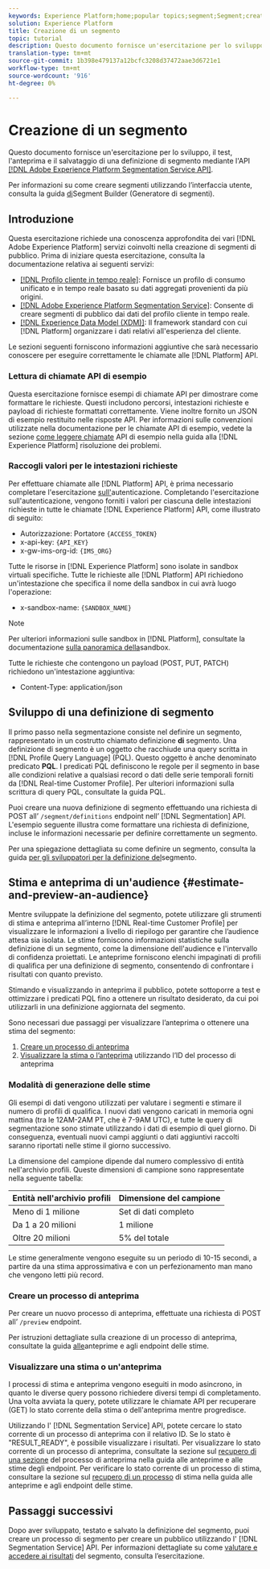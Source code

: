 ```yaml
---
keywords: Experience Platform;home;popular topics;segment;Segment;create segment
solution: Experience Platform
title: Creazione di un segmento
topic: tutorial
description: Questo documento fornisce un'esercitazione per lo sviluppo, il test, la visualizzazione in anteprima e il salvataggio di una definizione di segmento mediante l'API di Adobe Experience Platform Segmentation Service.
translation-type: tm+mt
source-git-commit: 1b398e479137a12bcfc3208d37472aae3d6721e1
workflow-type: tm+mt
source-wordcount: '916'
ht-degree: 0%

---
```



# Creazione di un segmento

Questo documento fornisce un&#39;esercitazione per lo sviluppo, il test, l&#39;anteprima e il salvataggio di una definizione di segmento mediante l&#39;API [[!DNL Adobe Experience Platform Segmentation Service API]](../api/getting-started.md).

Per informazioni su come creare segmenti utilizzando l’interfaccia utente, consulta la guida [di](../ui/overview.md)Segment Builder (Generatore di segmenti).

## Introduzione

Questa esercitazione richiede una conoscenza approfondita dei vari [!DNL Adobe Experience Platform] servizi coinvolti nella creazione di segmenti di pubblico. Prima di iniziare questa esercitazione, consulta la documentazione relativa ai seguenti servizi:

- [[!DNL Profilo cliente in tempo reale]](../../profile/home.md): Fornisce un profilo di consumo unificato e in tempo reale basato su dati aggregati provenienti da più origini.
- [[!DNL Adobe Experience Platform Segmentation Service]](../home.md): Consente di creare segmenti di pubblico dai dati del profilo cliente in tempo reale.
- [[!DNL Experience Data Model (XDM)]](../../xdm/home.md): Il framework standard con cui [!DNL Platform] organizzare i dati relativi all&#39;esperienza del cliente.

Le sezioni seguenti forniscono informazioni aggiuntive che sarà necessario conoscere per eseguire correttamente le chiamate alle [!DNL Platform] API.

### Lettura di chiamate API di esempio

Questa esercitazione fornisce esempi di chiamate API per dimostrare come formattare le richieste. Questi includono percorsi, intestazioni richieste e payload di richieste formattati correttamente. Viene inoltre fornito un JSON di esempio restituito nelle risposte API. Per informazioni sulle convenzioni utilizzate nella documentazione per le chiamate API di esempio, vedete la sezione [come leggere chiamate](../../landing/troubleshooting.md#how-do-i-format-an-api-request) API di esempio nella guida alla [!DNL Experience Platform] risoluzione dei problemi.

### Raccogli valori per le intestazioni richieste

Per effettuare chiamate alle [!DNL Platform] API, è prima necessario completare l&#39;esercitazione [sull&#39;](../../tutorials/authentication.md)autenticazione. Completando l&#39;esercitazione sull&#39;autenticazione, vengono forniti i valori per ciascuna delle intestazioni richieste in tutte le chiamate [!DNL Experience Platform] API, come illustrato di seguito:

- Autorizzazione: Portatore `{ACCESS_TOKEN}`
- x-api-key: `{API_KEY}`
- x-gw-ims-org-id: `{IMS_ORG}`

Tutte le risorse in [!DNL Experience Platform] sono isolate in sandbox virtuali specifiche. Tutte le richieste alle [!DNL Platform] API richiedono un&#39;intestazione che specifica il nome della sandbox in cui avrà luogo l&#39;operazione:

- x-sandbox-name: `{SANDBOX_NAME}`

>[!NOTE]
>
>Per ulteriori informazioni sulle sandbox in [!DNL Platform], consultate la documentazione [sulla panoramica della](../../sandboxes/home.md)sandbox.

Tutte le richieste che contengono un payload (POST, PUT, PATCH) richiedono un&#39;intestazione aggiuntiva:

- Content-Type: application/json

## Sviluppo di una definizione di segmento

Il primo passo nella segmentazione consiste nel definire un segmento, rappresentato in un costrutto chiamato definizione **di** segmento. Una definizione di segmento è un oggetto che racchiude una query scritta in [!DNL Profile Query Language] (PQL). Questo oggetto è anche denominato predicato **PQL**. I predicati PQL definiscono le regole per il segmento in base alle condizioni relative a qualsiasi record o dati delle serie temporali forniti da [!DNL Real-time Customer Profile]. Per ulteriori informazioni sulla scrittura di query PQL, consultate la guida [](../pql/overview.md) PQL.

Puoi creare una nuova definizione di segmento effettuando una richiesta di POST all’ `/segment/definitions` endpoint nell’ [!DNL Segmentation] API. L&#39;esempio seguente illustra come formattare una richiesta di definizione, incluse le informazioni necessarie per definire correttamente un segmento.

Per una spiegazione dettagliata su come definire un segmento, consulta la guida [per gli sviluppatori per la definizione del](../api/segment-definitions.md#create)segmento.

## Stima e anteprima di un&#39;audience {#estimate-and-preview-an-audience}

Mentre sviluppate la definizione del segmento, potete utilizzare gli strumenti di stima e anteprima all’interno [!DNL Real-time Customer Profile] per visualizzare le informazioni a livello di riepilogo per garantire che l’audience attesa sia isolata. Le stime forniscono informazioni statistiche sulla definizione di un segmento, come la dimensione dell&#39;audience e l&#39;intervallo di confidenza proiettati. Le anteprime forniscono elenchi impaginati di profili di qualifica per una definizione di segmento, consentendo di confrontare i risultati con quanto previsto.

Stimando e visualizzando in anteprima il pubblico, potete sottoporre a test e ottimizzare i predicati PQL fino a ottenere un risultato desiderato, da cui poi utilizzarli in una definizione aggiornata del segmento.

Sono necessari due passaggi per visualizzare l’anteprima o ottenere una stima del segmento:

1. [Creare un processo di anteprima](#create-a-preview-job)
2. [Visualizzare la stima o l’anteprima](#view-an-estimate-or-preview) utilizzando l’ID del processo di anteprima

### Modalità di generazione delle stime

Gli esempi di dati vengono utilizzati per valutare i segmenti e stimare il numero di profili di qualifica. I nuovi dati vengono caricati in memoria ogni mattina (tra le 12AM-2AM PT, che è 7-9AM UTC), e tutte le query di segmentazione sono stimate utilizzando i dati di esempio di quel giorno. Di conseguenza, eventuali nuovi campi aggiunti o dati aggiuntivi raccolti saranno riportati nelle stime il giorno successivo.

La dimensione del campione dipende dal numero complessivo di entità nell&#39;archivio profili. Queste dimensioni di campione sono rappresentate nella seguente tabella:

| Entità nell&#39;archivio profili | Dimensione del campione |
| ------------------------- | ----------- |
| Meno di 1 milione | Set di dati completo |
| Da 1 a 20 milioni | 1 milione |
| Oltre 20 milioni | 5% del totale |

Le stime generalmente vengono eseguite su un periodo di 10-15 secondi, a partire da una stima approssimativa e con un perfezionamento man mano che vengono letti più record.

### Creare un processo di anteprima

Per creare un nuovo processo di anteprima, effettuate una richiesta di POST all’ `/preview` endpoint.

Per istruzioni dettagliate sulla creazione di un processo di anteprima, consultate la guida [alle](../api/previews-and-estimates.md#create-preview)anteprime e agli endpoint delle stime.

### Visualizzare una stima o un&#39;anteprima

I processi di stima e anteprima vengono eseguiti in modo asincrono, in quanto le diverse query possono richiedere diversi tempi di completamento. Una volta avviata la query, potete utilizzare le chiamate API per recuperare (GET) lo stato corrente della stima o dell&#39;anteprima mentre progredisce.

Utilizzando l&#39; [!DNL Segmentation Service] API, potete cercare lo stato corrente di un processo di anteprima con il relativo ID. Se lo stato è &quot;RESULT_READY&quot;, è possibile visualizzare i risultati. Per visualizzare lo stato corrente di un processo di anteprima, consultate la sezione sul [recupero di una sezione](../api/previews-and-estimates.md#get-preview) del processo di anteprima nella guida alle anteprime e alle stime degli endpoint. Per verificare lo stato corrente di un processo di stima, consultare la sezione sul [recupero di un processo](../api/previews-and-estimates.md#get-estimate) di stima nella guida alle anteprime e agli endpoint delle stime.


## Passaggi successivi

Dopo aver sviluppato, testato e salvato la definizione del segmento, puoi creare un processo di segmento per creare un pubblico utilizzando l&#39; [!DNL Segmentation Service] API. Per informazioni dettagliate su come [valutare e accedere ai risultati](./evaluate-a-segment.md) del segmento, consulta l’esercitazione.